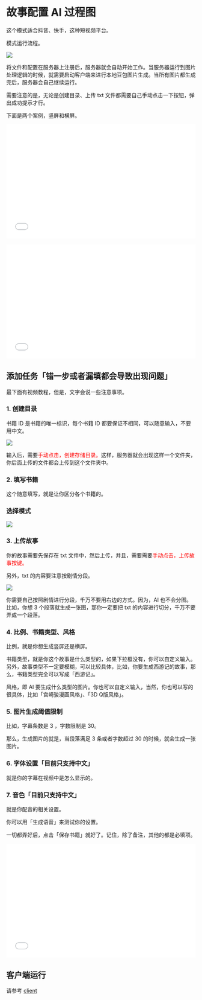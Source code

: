 # 故事配置 AI 过程图

这个模式适合抖音、快手，这种短视频平台。

模式运行流程。

![](/images/story13.jpg)

将文件和配置在服务器上注册后，服务器就会自动开始工作。当服务器运行到图片处理逻辑的时候，就需要启动客户端来进行本地豆包图片生成。当所有图片都生成完后，服务器会自己继续运行。

需要注意的是，无论是创建目录、上传 txt 文件都需要自己手动点击一下按钮，弹出成功提示才行。

下面是两个案例，竖屏和横屏。

<div style="position: relative; padding: 30% 45%;">
  <iframe 
    src="//player.bilibili.com/player.html?isOutside=true&aid=114466146489047&bvid=BV1qqVbzoEcC&cid=29837427958&p=1" 
    scrolling="no" 
    border="0" 
    frameborder="no" 
    framespacing="0" 
    allowfullscreen="true" 
    style="position: absolute; width: 100%; height: 100%; left: 0; top: 0;"
  ></iframe>
</div>

<br/>

<div style="position: relative; padding: 30% 45%;">
  <iframe 
    src="//player.bilibili.com/player.html?isOutside=true&aid=114475373960973&bvid=BV1k653zRES4&cid=29862922159&p=1" 
    scrolling="no" 
    border="0" 
    frameborder="no" 
    framespacing="0" 
    allowfullscreen="true" 
    style="position: absolute; width: 100%; height: 100%; left: 0; top: 0;"
  ></iframe>
</div>

## 添加任务「错一步或者漏填都会导致出现问题」

最下面有视频教程，但是，文字会说一些注意事项。

### 1. 创建目录

书籍 ID 是书籍的唯一标识，每个书籍 ID 都要保证不相同，可以随意输入，不要用中文。

![](/images/story10.png)

输入后，需要<span style="color:red">手动点击，创建存储目录。</span>这样，服务器就会出现这样一个文件夹，你后面上传的文件都会上传到这个文件夹中。

### 2. 填写书籍

这个随意填写，就是让你区分各个书籍的。

### 选择模式

![](/images/story11.png)

### 3. 上传故事

你的故事需要先保存在 txt 文件中，然后上传，并且，需要需要<span style="color:red">手动点击，上传故事按键。</span>

另外，txt 的内容要注意按剧情分段。

![](/images/story12.png)

你需要自己按照剧情进行分段，千万不要用右边的方式。因为，AI 也不会分图。比如，你想 3 个段落就生成一张图，那你一定要把 txt 的内容进行切分，千万不要弄成一个段落。

### 4. 比例、书籍类型、风格

比例，就是你想生成竖屏还是横屏。

书籍类型，就是你这个故事是什么类型的，如果下拉框没有，你可以自定义输入。另外，故事类型不一定要模糊，可以比较具体，比如，你要生成西游记的故事，那么，书籍类型完全可以写成「西游记」。

风格，即 AI 要生成什么类型的图片。你也可以自定义输入，当然，你也可以写的很具体，比如「宫崎骏漫画风格」、「3D Q版风格」。

### 5. 图片生成阈值限制

比如，字幕条数是 3 ，字数限制是 30。

那么，生成图片的就是，当段落满足 3 条或者字数超过 30 的时候，就会生成一张图片。

### 6. 字体设置「目前只支持中文」

就是你的字幕在视频中是怎么显示的。

### 7. 音色「目前只支持中文」

就是你配音的相关设置。

你可以用「生成语音」来测试你的设置。

一切都弄好后，点击「保存书籍」就好了。记住，除了备注，其他的都是必填项。

<div style="position: relative; padding: 30% 45%;">
  <iframe 
    src="//player.bilibili.com/player.html?isOutside=true&aid=114482017738427&bvid=BV1vxVRzcEbr&cid=29884615173&p=1" 
    scrolling="no" 
    border="0" 
    frameborder="no" 
    framespacing="0" 
    allowfullscreen="true" 
    style="position: absolute; width: 100%; height: 100%; left: 0; top: 0;"
  ></iframe>
</div>


## 客户端运行

请参考 [client](/md/client/client.html)





